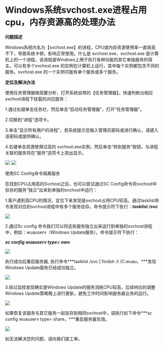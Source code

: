 # Windows系统svchost.exe进程占用cpu，内存资源高的处理办法
**问题描述**

Windows系统内名为【svchost.exe】的进程，CPU或内存资源使用率一直居高不下，导致系统卡顿，影响正常使用。什么是 svchost.exe，svchost.exe 是计算机上的一个进程，该进程是Windows上用于执行各种功能的其它单独服务的宿主。可以有多个svchost.exe 的实例在计算机上运行，其中每个实例都包含不同的服务。svchost.exe 的一个实例可能有单个服务或多个服务。



**定位及解决办法**

使用任务管理器做简要分析，打开系统自带的【任务管理器】，快速判断出相应svchost进程下挂载的对应服务：

1.通过右键单击任务栏，然后单击“启动任务管理器”，打开“任务管理器”。

2.切换到“进程”选项卡。

3.单击“显示所有用户的进程”，若系统提示您输入管理员密码或进行确认，请键入该密码或提供确认。

4.右键单击资源使用过高的 svchost.exe实例，然后单击“转到服务”按钮，与进程关联的服务将在“服务”选项卡上突出显示。

![](https://github.com/jdcloudcom/cn/blob/edit/image/Elastic-Compute/Virtual-Machine/Windows/Windows%E7%B3%BB%E7%BB%9Fsvchost.exe%E8%BF%9B%E7%A8%8B%E5%8D%A0%E7%94%A8cpu%EF%BC%8C%E5%86%85%E5%AD%98%E8%B5%84%E6%BA%90%E9%AB%98%E7%9A%84%E5%A4%84%E7%90%86%E5%8A%9E%E6%B3%9501.png)
![](https://github.com/jdcloudcom/cn/blob/edit/image/Elastic-Compute/Virtual-Machine/Windows/Windows%E7%B3%BB%E7%BB%9Fsvchost.exe%E8%BF%9B%E7%A8%8B%E5%8D%A0%E7%94%A8cpu%EF%BC%8C%E5%86%85%E5%AD%98%E8%B5%84%E6%BA%90%E9%AB%98%E7%9A%84%E5%A4%84%E7%90%86%E5%8A%9E%E6%B3%9502.png)

使用SC Config命令隔离服务

在找到CPU占用高的Svchost之后，也可以尝试通过SC Config命令将svchost中驻存的服务“独立”出来到单独的svchost中运行：

1.客户遇到高CPU的情况，定位下来发现是svchost占用CPU较高。通过tasklist命令发现对应的svchost进程中有多个服务驻存。命令提示符下执行：***tasklist /svc***

![](https://github.com/jdcloudcom/cn/blob/edit/image/Elastic-Compute/Virtual-Machine/Windows/Windows%E7%B3%BB%E7%BB%9Fsvchost.exe%E8%BF%9B%E7%A8%8B%E5%8D%A0%E7%94%A8cpu%EF%BC%8C%E5%86%85%E5%AD%98%E8%B5%84%E6%BA%90%E9%AB%98%E7%9A%84%E5%A4%84%E7%90%86%E5%8A%9E%E6%B3%9503.png)

2.通过Sc config 命令我们可以将这些服务独立出来运行到单独的svchost进程中，例如：wuauserv（Windows Update服务）。命令提示符下执行：

***sc config wuauserv type= own***

![](https://github.com/jdcloudcom/cn/blob/edit/image/Elastic-Compute/Virtual-Machine/Windows/Windows%E7%B3%BB%E7%BB%9Fsvchost.exe%E8%BF%9B%E7%A8%8B%E5%8D%A0%E7%94%A8cpu%EF%BC%8C%E5%86%85%E5%AD%98%E8%B5%84%E6%BA%90%E9%AB%98%E7%9A%84%E5%A4%84%E7%90%86%E5%8A%9E%E6%B3%9504.png)

执行成功后重启服务器, 执行命令***tasklist /svc | findstr /I /C:wuau，***发现Windows Update服务已经成功独立。

![](https://github.com/jdcloudcom/cn/blob/edit/image/Elastic-Compute/Virtual-Machine/Windows/Windows%E7%B3%BB%E7%BB%9Fsvchost.exe%E8%BF%9B%E7%A8%8B%E5%8D%A0%E7%94%A8cpu%EF%BC%8C%E5%86%85%E5%AD%98%E8%B5%84%E6%BA%90%E9%AB%98%E7%9A%84%E5%A4%84%E7%90%86%E5%8A%9E%E6%B3%9505.png)

3.经过监控发现确实是Windows Update的服务消耗CPU较高，后续响应的调整Windows Update策略晚上进行更新，避免工作时间影响服务器业务的运行。

![](https://github.com/jdcloudcom/cn/blob/edit/image/Elastic-Compute/Virtual-Machine/Windows/Windows%E7%B3%BB%E7%BB%9Fsvchost.exe%E8%BF%9B%E7%A8%8B%E5%8D%A0%E7%94%A8cpu%EF%BC%8C%E5%86%85%E5%AD%98%E8%B5%84%E6%BA%90%E9%AB%98%E7%9A%84%E5%A4%84%E7%90%86%E5%8A%9E%E6%B3%9506.png)

如果恢复该服务与其它服务一起驻存到相同svchost中，请执行如下命令***sc config wuauserv type= share，***重启服务器生效。

![](https://github.com/jdcloudcom/cn/blob/edit/image/Elastic-Compute/Virtual-Machine/Windows/Windows%E7%B3%BB%E7%BB%9Fsvchost.exe%E8%BF%9B%E7%A8%8B%E5%8D%A0%E7%94%A8cpu%EF%BC%8C%E5%86%85%E5%AD%98%E8%B5%84%E6%BA%90%E9%AB%98%E7%9A%84%E5%A4%84%E7%90%86%E5%8A%9E%E6%B3%9507.png)

如无法解决您的问题，请向我们提工单。
